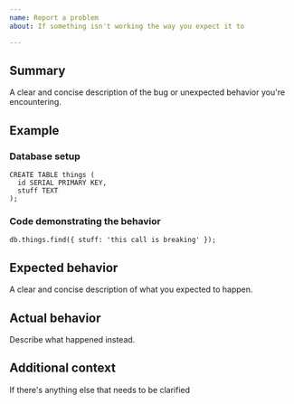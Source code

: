 ```yaml
---
name: Report a problem
about: If something isn't working the way you expect it to

---
```


## Summary
A clear and concise description of the bug or unexpected behavior you're encountering.

## Example
### Database setup
```
CREATE TABLE things (
  id SERIAL PRIMARY KEY,
  stuff TEXT
);
```

### Code demonstrating the behavior
```
db.things.find({ stuff: 'this call is breaking' });
```

## Expected behavior
A clear and concise description of what you expected to happen.

## Actual behavior
Describe what happened instead.

## Additional context
If there's anything else that needs to be clarified
